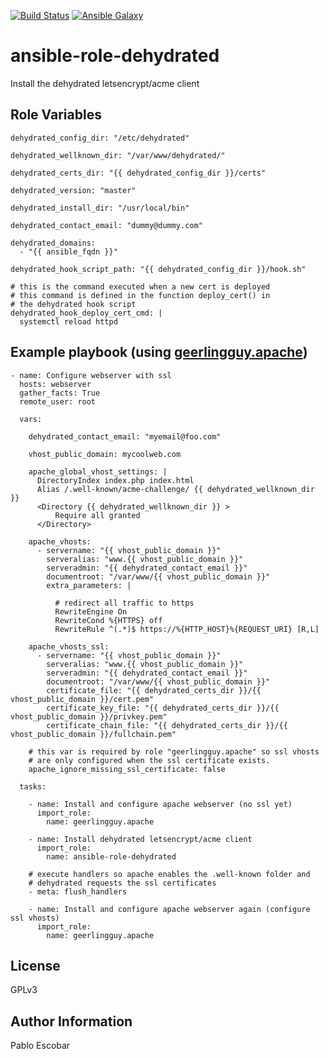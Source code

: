 [![Build Status](https://travis-ci.org/pescobar/ansible-role-dehydrated.svg?branch=master)](https://travis-ci.org/pescobar/ansible-role-dehydrated)
[![Ansible Galaxy](https://img.shields.io/badge/galaxy-pescobar.dehydrated-blue.svg)](https://galaxy.ansible.com/pescobar/dehydrated)

ansible-role-dehydrated
=========

Install the dehydrated letsencrypt/acme client

Role Variables
--------------
```
dehydrated_config_dir: "/etc/dehydrated"

dehydrated_wellknown_dir: "/var/www/dehydrated/"

dehydrated_certs_dir: "{{ dehydrated_config_dir }}/certs"

dehydrated_version: "master"

dehydrated_install_dir: "/usr/local/bin"

dehydrated_contact_email: "dummy@dummy.com"

dehydrated_domains:
  - "{{ ansible_fqdn }}"

dehydrated_hook_script_path: "{{ dehydrated_config_dir }}/hook.sh"

# this is the command executed when a new cert is deployed
# this command is defined in the function deploy_cert() in
# the dehydrated hook script
dehydrated_hook_deploy_cert_cmd: |
  systemctl reload httpd
```

Example playbook (using [geerlingguy.apache](https://galaxy.ansible.com/geerlingguy/apache))
---------------
```
- name: Configure webserver with ssl
  hosts: webserver
  gather_facts: True
  remote_user: root

  vars:

    dehydrated_contact_email: "myemail@foo.com"

    vhost_public_domain: mycoolweb.com

    apache_global_vhost_settings: |
      DirectoryIndex index.php index.html
      Alias /.well-known/acme-challenge/ {{ dehydrated_wellknown_dir }}
      <Directory {{ dehydrated_wellknown_dir }} >
          Require all granted
      </Directory>

    apache_vhosts:
      - servername: "{{ vhost_public_domain }}"
        serveralias: "www.{{ vhost_public_domain }}"
        serveradmin: "{{ dehydrated_contact_email }}"
        documentroot: "/var/www/{{ vhost_public_domain }}"
        extra_parameters: |

          # redirect all traffic to https
          RewriteEngine On
          RewriteCond %{HTTPS} off
          RewriteRule ^(.*)$ https://%{HTTP_HOST}%{REQUEST_URI} [R,L]

    apache_vhosts_ssl:
      - servername: "{{ vhost_public_domain }}"
        serveralias: "www.{{ vhost_public_domain }}"
        serveradmin: "{{ dehydrated_contact_email }}"
        documentroot: "/var/www/{{ vhost_public_domain }}"
        certificate_file: "{{ dehydrated_certs_dir }}/{{ vhost_public_domain }}/cert.pem"
        certificate_key_file: "{{ dehydrated_certs_dir }}/{{ vhost_public_domain }}/privkey.pem"
        certificate_chain_file: "{{ dehydrated_certs_dir }}/{{ vhost_public_domain }}/fullchain.pem"

    # this var is required by role "geerlingguy.apache" so ssl vhosts
    # are only configured when the ssl certificate exists.
    apache_ignore_missing_ssl_certificate: false

  tasks:

    - name: Install and configure apache webserver (no ssl yet)
      import_role:
        name: geerlingguy.apache

    - name: Install dehydrated letsencrypt/acme client
      import_role:
        name: ansible-role-dehydrated

    # execute handlers so apache enables the .well-known folder and
    # dehydrated requests the ssl certificates
    - meta: flush_handlers

    - name: Install and configure apache webserver again (configure ssl vhosts)
      import_role:
        name: geerlingguy.apache
```

License
-------

GPLv3

Author Information
------------------

Pablo Escobar
